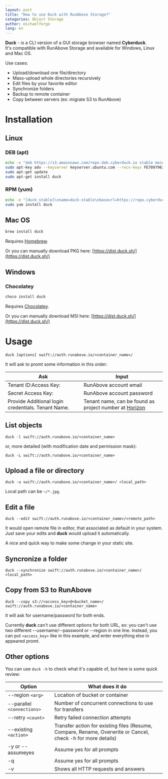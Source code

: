 ```yaml
---
layout: post
title: "How to use Duck with RunAbove Storage?"
categories: Object Storage
author: michaelforge
lang: en
---
```


__Duck__ - is a CLI version of a GUI storage browser named __Cyberduck__.  
It's compatible with RunAbove Storage and available for Windows, Linux and Mac OS.

Use cases:
* Upload/download one file/directory
* Mass-upload whole directories recursively
* Edit files by your favorite editor
* Synchronize folders
* Backup to remote container
* Copy between servers (ex: migrate S3 to RunAbove)

# Installation

## Linux

### DEB (apt)

```bash
echo -e "deb https://s3.amazonaws.com/repo.deb.cyberduck.io stable main" | sudo tee -a /etc/apt/sources.list > /dev/null
sudo apt-key adv --keyserver keyserver.ubuntu.com --recv-keys FE7097963FEFBE72
sudo apt-get update
sudo apt-get install duck
```

### RPM (yum)

```bash
echo -e "[duck-stable]\nname=duck-stable\nbaseurl=https://repo.cyberduck.io/stable/\$basearch/\nenabled=1\ngpgcheck=0" | sudo tee /etc/yum.repos.d/duck-stable.repo
sudo yum install duck
```

## Mac OS

```bash
brew install duck
```
Requires [Homebrew](http://brew.sh/).

Or you can manually download PKG here: [https://dist.duck.sh/](https://dist.duck.sh/)

## Windows

### Chocolatey

```bash
choco install duck
```
Requires [Chocolatey](https://chocolatey.org/).

Or you can manually download MSI here: [https://dist.duck.sh/](https://dist.duck.sh/)


# Usage

```
duck [options] swift://auth.runabove.io/<container_name>/
```

It will ask to promt some information in this order:

| Ask | Input |
| --- | --- |
| Tenant ID:Access Key: | RunAbove account email |
| Secret Access Key: | RunAbove account password |
| Provide Additional login credentials. Tenant Name.  | Tenant name, can be found as project number at [Horizon](https://cloud.runabove.com/horizon/) |

## List objects

```
duck -l swift://auth.runabove.io/<container_name>
```
or, more detailed (with modification date and permission mask):
```
duck -L swift://auth.runabove.io/<container_name>
```

## Upload a file or directory

```
duck -u swift://auth.runabove.io/<container_name>/ <local_path>
```

Local path can be `~/*.jpg`.

## Edit a file

```
duck --edit swift://auth.runabove.io/<container_name>/<remote_path>
```

It would open remote file in editor, that associated as default in your system.  
Just save your edits and __duck__ would upload it automatically.

A nice and quick way to make some change in your static site.

## Syncronize a folder

```
duck --synchronize swift://auth.runabove.io/<container_name>/ <local_path>
```

## Copy from S3 to RunAbove

```
duck --copy s3://<access_key>@<bucket_name>/ swift://auth.runabove.io/<container_name>
```

It will ask for username/password for both ends.

Currently __duck__ can't use different options for both URL, ex: you can't use two different --username/--password or --region in one line. Instead, you can put `<access_key>` like in this example, and enter everything else in appeared promt.

## Other options

You can use `duck -h` to check what it's capable of, but here is some quick review:

| Option | What does it do |
| --- | --- |
| --region `<arg>` | Location of bucket or container |
| --parallel `<connections>` | Number of concurrent connections to use for transfers |
| --retry `<count>` | Retry failed connection attempts |
| --existing `<action>` | Transfer action for existing files (Resume, Compare, Rename, Overwrite or Cancel, check -h for more details) |
| -y or --assumeyes | Assume yes for all prompts |
| -q | Assume yes for all prompts |
| -v | Shows all HTTP requests and answers |
